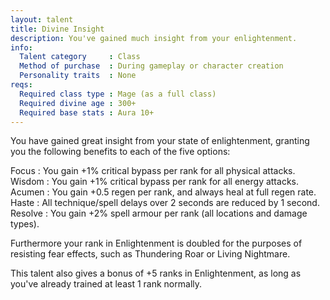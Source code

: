 ```yaml
---
layout: talent
title: Divine Insight
description: You've gained much insight from your enlightenment.
info:
  Talent category     : Class
  Method of purchase  : During gameplay or character creation
  Personality traits  : None
reqs:
  Required class type : Mage (as a full class)
  Required divine age : 300+
  Required base stats : Aura 10+
---
```


You have gained great insight from your state of enlightenment, granting you the following benefits to each of the five options:

Focus  : You gain +1% critical bypass per rank for all physical attacks. Wisdom : You gain +1% critical bypass per rank for all energy attacks. Acumen : You gain +0.5 regen per rank, and always heal at full regen rate. Haste  : All technique/spell delays over 2 seconds are reduced by 1 second. Resolve : You gain +2% spell armour per rank (all locations and damage types).

Furthermore your rank in Enlightenment is doubled for the purposes of resisting fear effects, such as Thundering Roar or Living Nightmare.

This talent also gives a bonus of +5 ranks in Enlightenment, as long as you've already trained at least 1 rank normally.
